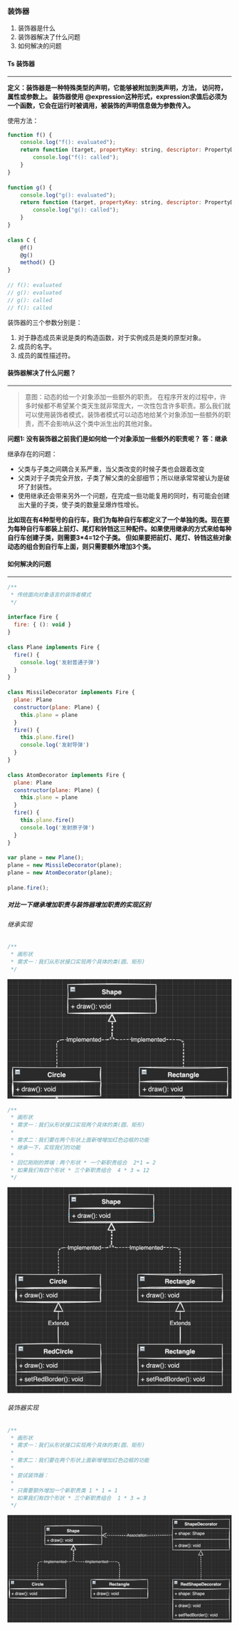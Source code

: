 ### 装饰器

1. 装饰器是什么
2. 装饰器解决了什么问题
3. 如何解决的问题

#### Ts 装饰器
---

**定义：装饰器是一种特殊类型的声明，它能够被附加到类声明，方法， 访问符，属性或参数上。 装饰器使用 @expression这种形式，expression求值后必须为一个函数，它会在运行时被调用，被装饰的声明信息做为参数传入。**

使用方法：

```js
function f() {
    console.log("f(): evaluated");
    return function (target, propertyKey: string, descriptor: PropertyDescriptor) {
        console.log("f(): called");
    }
}

function g() {
    console.log("g(): evaluated");
    return function (target, propertyKey: string, descriptor: PropertyDescriptor) {
        console.log("g(): called");
    }
}

class C {
    @f()
    @g()
    method() {}
}

// f(): evaluated
// g(): evaluated
// g(): called
// f(): called
```

装饰器的三个参数分别是：
1. 对于静态成员来说是类的构造函数，对于实例成员是类的原型对象。
2. 成员的名字。
3. 成员的属性描述符。


#### 装饰器解决了什么问题？
---

> 意图：动态的给一个对象添加一些额外的职责。
> 在程序开发的过程中，许多时候都不希望某个类天生就非常庞大，一次性包含许多职责。那么我们就可以使用装饰者模式，装饰者模式可以动态地给某个对象添加一些额外的职责，而不会影响从这个类中派生出的其他对象。

**问题1: 没有装饰器之前我们是如何给一个对象添加一些额外的职责呢？**
**答：继承**

继承存在的问题：

- 父类与子类之间耦合关系严重，当父类改变的时候子类也会跟着改变
- 父类对于子类完全开放，子类了解父类的全部细节；所以继承常常被认为是破坏了封装性。
- 使用继承还会带来另外一个问题，在完成一些功能复用的同时，有可能会创建出大量的子类，使子类的数量呈爆炸性增长。

**比如现在有4种型号的自行车，我们为每种自行车都定义了一个单独的类。现在要为每种自行车都装上前灯、尾灯和铃铛这三种配件。如果使用继承的方式来给每种自行车创建子类，则需要3*4=12个子类。
但如果要把前灯、尾灯、铃铛这些对象动态的组合到自行车上面，则只需要额外增加3个类。**

#### 如何解决的问题
---

```js
/**
 * 传统面向对象语言的装饰者模式
 */

interface Fire {
  fire: { (): void }
}

class Plane implements Fire {
  fire() {
    console.log('发射普通子弹')
  }
}

class MissileDecorator implements Fire {
  plane: Plane
  constructor(plane: Plane) {
    this.plane = plane
  }
  fire() {
    this.plane.fire()
    console.log('发射导弹')
  }
}

class AtomDecorator implements Fire {
  plane: Plane
  constructor(plane: Plane) {
    this.plane = plane
  }
  fire() {
    this.plane.fire()
    console.log('发射原子弹')
  }
}

var plane = new Plane();
plane = new MissileDecorator(plane);
plane = new AtomDecorator(plane);

plane.fire();
```

##### 对比一下继承增加职责与装饰器增加职责的实现区别

###### 继承实现

```js
/**
 * 画形状
 * 需求一：我们从形状接口实现两个具体的类(圆、矩形)
 */
```

![shape-inherit-one.png](shape-inherit-one.png)

```js
/**
 * 画形状
 * 需求一：我们从形状接口实现两个具体的类(圆、矩形)
 * 
 * 需求二：我们要在两个形状上面新增增加红色边框的功能
 * 继承一下，实现我们的功能
 * 
 * 回忆刚刚的弊端：两个形状 * 一个新职责组合  2*1 = 2
 * 如果我们有四个形状 * 三个新职责组合  4 * 3 = 12
 */
```

![shape-inherit.png](shape-inherit.png)

###### 装饰器实现

```js
/**
 * 画形状
 * 需求一：我们从形状接口实现两个具体的类(圆、矩形)
 * 
 * 需求二：我们要在两个形状上面新增增加红色边框的功能
 * 
 * 尝试装饰器：
 * 
 * 只需要额外增加一个新职责类 1 * 1 = 1
 * 如果我们有四个形状 * 三个新职责组合  1 * 3 = 3
 */
```

![shape-decorator.png](shape-decorator.png)